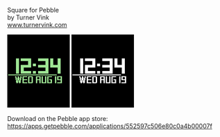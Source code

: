 Square for Pebble<br>
by Turner Vink<br>
www.turnervink.com

![basalt main](screenshots/main.png "Screenshot")
![aplite main](screenshots/aldefault.png "Screenshot")

Download on the Pebble app store:
https://apps.getpebble.com/applications/552597c506e80c0a4b00007f
